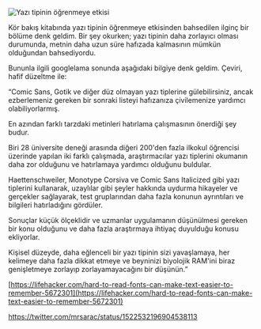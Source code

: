 ![Yazı tipinin öğrenmeye etkisi](https://pbs.twimg.com/media/FSEe9reX0AES0u5?format=jpg&name=large)

Kör bakış kitabında yazı tipinin öğrenmeye etkisinden bahsedilen ilginç bir bölüme denk geldim. Bir şey okurken; yazı tipinin daha zorlayıcı olması durumunda, metnin daha uzun süre hafızada kalmasının mümkün olduğundan bahsediyordu.

Bununla ilgili googlelama sonunda aşağıdaki bilgiye denk geldim. Çeviri, hafif düzeltme ile:

“Comic Sans, Gotik ve diğer düz olmayan yazı tiplerine gülebilirsiniz, ancak ezberlemeniz gereken bir sonraki listeyi hafızanıza çivilemenize yardımcı olabiliyorlarmış.

En azından farklı tarzdaki metinleri hatırlama çalışmasının önerdiği şey budur.

Biri 28 üniversite deneği arasında diğeri 200'den fazla ilkokul öğrencisi üzerinde yapılan iki farklı çalışmada, araştırmacılar yazı tiplerini okumanın daha zor olduğunu ve hatırlamaya yardımcı olduğunu buldular.

Haettenschweiler, Monotype Corsiva ve Comic Sans Italicized gibi yazı tiplerini kullanarak, uzaylılar gibi şeyler hakkında uydurma hikayeler ve gerçekler sağlayarak, test gruplarından daha fazla konunun ayrıntıları ve bilgileri hatırladığını gördüler.

Sonuçlar küçük ölçeklidir ve uzmanlar uygulamanın düşünülmesi gereken bir konu olduğunu ve daha fazla araştırmaya ihtiyaç duyulduğu konusu ekliyorlar.

Kişisel düzeyde, daha eğlenceli bir yazı tipinin sizi yavaşlamaya, her kelimeye daha fazla dikkat etmeye ve beyninizi biyolojik RAM'ini biraz genişletmeye zorlayıp zorlayamayacağını bir düşünün.”

[](https://lifehacker.com/hard-to-read-fonts-can-make-text-easier-to-remember-5672301)[https://lifehacker.com/hard-to-read-fonts-can-make-text-easier-to-remember-5672301](https://lifehacker.com/hard-to-read-fonts-can-make-text-easier-to-remember-5672301)

https://twitter.com/mrsarac/status/1522532196904538113